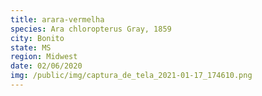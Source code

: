 ```yaml
---
title: arara-vermelha
species: Ara chloropterus Gray, 1859
city: Bonito
state: MS
region: Midwest
date: 02/06/2020
img: /public/img/captura_de_tela_2021-01-17_174610.png
---
```


